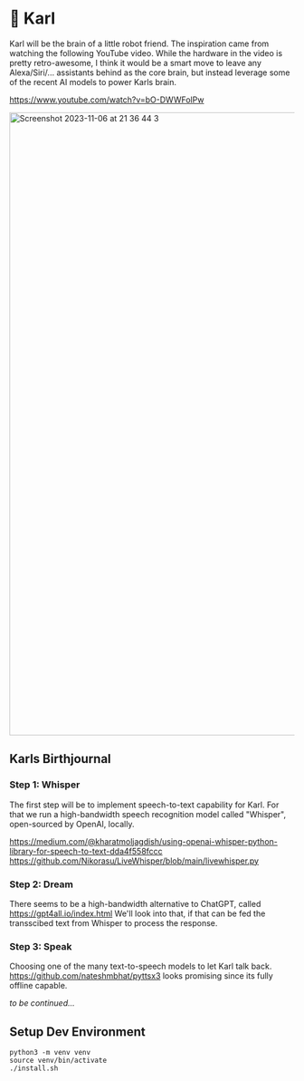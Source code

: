 # 🤖 Karl

Karl will be the brain of a little robot friend. The inspiration came from watching the following YouTube video. While the hardware in the video is pretty retro-awesome, I think it would be a smart move to leave any Alexa/Siri/... assistants behind as the core brain, but instead leverage some of the recent AI models to power Karls brain.

https://www.youtube.com/watch?v=bO-DWWFolPw

<img width="1100" alt="Screenshot 2023-11-06 at 21 36 44 3" src="https://github.com/thomasbrueggemann/karl/assets/2313087/288e6d52-82b8-441f-ac2e-32f3e38ad5d0">

## Karls Birthjournal

### Step 1: Whisper

The first step will be to implement speech-to-text capability for Karl. For that we run a high-bandwidth speech recognition model called "Whisper", open-sourced by OpenAI, locally.

https://medium.com/@kharatmoljagdish/using-openai-whisper-python-library-for-speech-to-text-dda4f558fccc
https://github.com/Nikorasu/LiveWhisper/blob/main/livewhisper.py

### Step 2: Dream

There seems to be a high-bandwidth alternative to ChatGPT, called https://gpt4all.io/index.html We'll look into that, if that can be fed the transscibed text from Whisper to process the response.

### Step 3: Speak

Choosing one of the many text-to-speech models to let Karl talk back.
https://github.com/nateshmbhat/pyttsx3 looks promising since its fully offline capable.

_to be continued..._

## Setup Dev Environment

```
python3 -m venv venv
source venv/bin/activate
./install.sh
```
